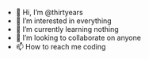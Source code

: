 - 👋 Hi, I’m @thirtyears
- 👀 I’m interested in everything
- 🌱 I’m currently learning nothing
- 💞️ I’m looking to collaborate on anyone
- 📫 How to reach me coding

<!---
thirtyears/thirtyears is a ✨ special ✨ repository because its `README.md` (this file) appears on your GitHub profile.
You can click the Preview link to take a look at your changes.
--->

